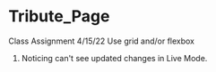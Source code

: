 # Tribute_Page
Class Assignment 4/15/22 Use grid and/or flexbox
1. Noticing can't see updated changes in Live Mode. 